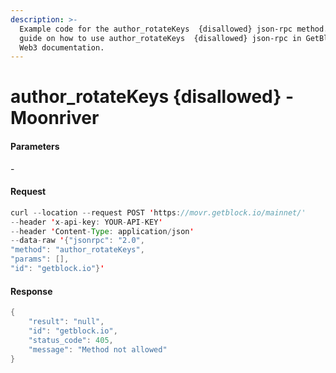 ```yaml
---
description: >-
  Example code for the author_rotateKeys  {disallowed} json-rpc method. Сomplete
  guide on how to use author_rotateKeys  {disallowed} json-rpc in GetBlock.io
  Web3 documentation.
---
```


# author\_rotateKeys {disallowed} - Moonriver

#### Parameters

\-

#### Request

```java
curl --location --request POST 'https://movr.getblock.io/mainnet/' 
--header 'x-api-key: YOUR-API-KEY' 
--header 'Content-Type: application/json' 
--data-raw '{"jsonrpc": "2.0",
"method": "author_rotateKeys",
"params": [],
"id": "getblock.io"}'
```

#### Response

```java
{
    "result": "null",
    "id": "getblock.io",
    "status_code": 405,
    "message": "Method not allowed"
}
```
